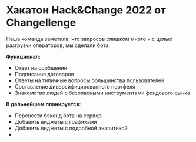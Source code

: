 # Хакатон Hack&Change 2022 от Changellenge
Наша команда заметила, что запросов слишком много и с целью разгрузки операторов, мы сделали бота.

**Функционал:**
- Ответ на сообщения
- Подписания договоров
- Ответы на типичные вопросы большинства пользователей
- Составление диверсифицированного портфеля
- Знакомство людей с безопасными инструментами фондового рынка

**В дальнейшем планируется:**
- Перенести бэкенд бота на сервер
- Добавить виджеты с графиками
- Добавить виджеты с подробной аналитикой
- 